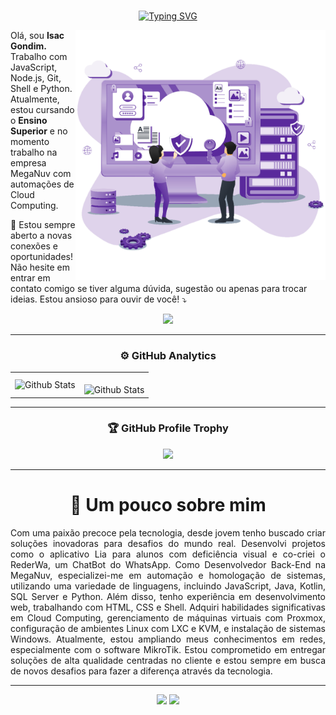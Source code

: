 <div align="center"><br>
 
 [![Typing SVG](https://readme-typing-svg.demolab.com?font=Fira+Code&pause=1000&color=FF6E96&center=true&random=false&width=500&lines=Isac+Gondim!🌎;Cloud+Computing+%E2%AD%90%EF%B8%8F)](https://git.io/typing-svg)
 
 <img src="./src/cloud.png" alt="ilustração de um computador" min-width="400px" max-width="400px" width="400px" align="right">

<p align="left"> 
  Olá, sou <strong>Isac Gondim.</strong> Trabalho com JavaScript, Node.js, Git, Shell e Python. <br> Atualmente, estou cursando o <strong>Ensino Superior</strong> e no momento trabalho na empresa MegaNuv com automações de Cloud Computing.
</p>

<p align="left">
  💌 Estou sempre aberto a novas conexões e oportunidades! Não hesite em entrar em contato comigo se tiver alguma dúvida, sugestão ou apenas para trocar ideias. Estou ansioso para ouvir de você! ⤵️
</p>
<div>
<img src="https://skillicons.dev/icons?i=kotlin,html,css,bash,java,js,debian,py,mysql" /> 
</div>

---

### ⚙️ GitHub Analytics

<table>
  <tr>
    <td>
      <img
        align="left"
        src="https://github-readme-stats.vercel.app/api?username=GomdimApps&theme=dark&hide_border=false&include_all_commits=true"
        alt="Github Stats"
      />
    </td>
    <td>
      <br />
      <img
        align="left"
        src="https://github-readme-streak-stats.herokuapp.com/?user=GomdimApps&theme=dark&hide_border=false"
        alt="Github Stats"
      />
    </td>
  </tr>
</table>

---

### 🏆 GitHub Profile Trophy

<p align="center">
  <a
    href="https://github.com/ryo-ma/github-profile-trophy"
    title="repositório de troféus"
  >
    <img
      width="800"
      src="https://github-profile-trophy.vercel.app/?username=GomdimApps&column=8&theme=darkhub&no-frame=true&no-bg=true"
    />
  </a>
</p>

---

<div align="center">
  <h1><b>📍 Um pouco sobre mim</b></h3>
</div>

<p style="text-align: justify;">
  Com uma paixão precoce pela tecnologia, desde jovem tenho buscado criar soluções inovadoras para desafios do mundo real. Desenvolvi projetos como o aplicativo Lia para alunos com deficiência visual e co-criei o RederWa, um ChatBot do WhatsApp. Como Desenvolvedor Back-End na MegaNuv, especializei-me em automação e homologação de sistemas, utilizando uma variedade de linguagens, incluindo JavaScript, Java, Kotlin, SQL Server e Python. Além disso, tenho experiência em desenvolvimento web, trabalhando com HTML, CSS e Shell. Adquiri habilidades significativas em Cloud Computing, gerenciamento de máquinas virtuais com Proxmox, configuração de ambientes Linux com LXC e KVM, e instalação de sistemas Windows. Atualmente, estou ampliando meus conhecimentos em redes, especialmente com o software MikroTik. Estou comprometido em entregar soluções de alta qualidade centradas no cliente e estou sempre em busca de novos desafios para fazer a diferença através da tecnologia.
</p>

---

<div align="center">
  <a href="https://www.linkedin.com/in/isac-gondim-07a836227/" target="_blank"><img src="https://img.shields.io/badge/-LinkedIn-%230077B5?style=for-the-badge&logo=linkedin&logoColor=white" target="_blank"></a>  
  <a href = "mailto:isacnilson4@gmail.com" target="_blank"><img src="https://img.shields.io/badge/-Gmail-%23333?style=for-the-badge&logo=gmail&logoColor=white" target="_blank"></a>
</div>
